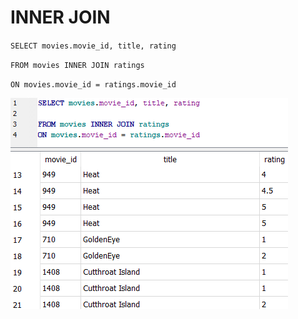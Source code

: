 # INNER JOIN

`SELECT movies.movie_id, title, rating`

`FROM movies INNER JOIN ratings`&#x20;

`ON movies.movie_id = ratings.movie_id`



![](../.gitbook/assets/image.png)

